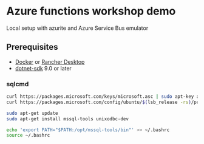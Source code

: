 # Azure functions workshop demo

Local setup with azurite and Azure Service Bus emulator

## Prerequisites

- [Docker](https://www.docker.com/get-started/) or [Rancher Desktop](https://rancherdesktop.io/)
- [dotnet-sdk](https://dotnet.microsoft.com/en-us/download/dotnet/9.0) 9.0 or later

### sqlcmd

```bash
curl https://packages.microsoft.com/keys/microsoft.asc | sudo apt-key add -
curl https://packages.microsoft.com/config/ubuntu/$(lsb_release -rs)/prod.list | sudo tee /etc/apt/sources.list.d/msprod.list

sudo apt-get update
sudo apt-get install mssql-tools unixodbc-dev

echo 'export PATH="$PATH:/opt/mssql-tools/bin"' >> ~/.bashrc
source ~/.bashrc
```
